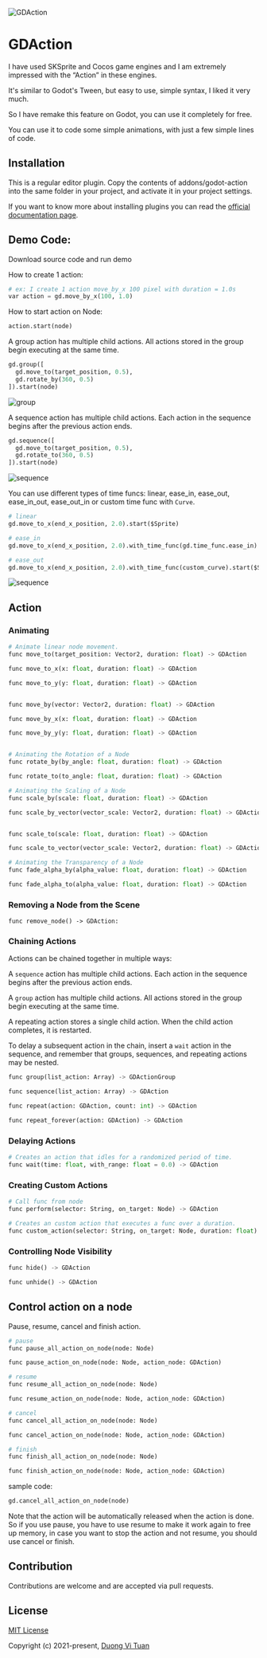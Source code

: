 ![GDAction](https://github.com/duongvituan/godot-action-animation-framework/blob/master/image/main.png)

# GDAction
I have used SKSprite and Cocos game engines and I am extremely impressed with the “Action” in these engines.

It's similar to Godot's Tween, but easy to use, simple syntax, I liked it very much.

So I have remake this feature on Godot, you can use it completely for free.

You can use it to code some simple animations, with just a few simple lines of code.



## Installation
This is a regular editor plugin. Copy the contents of addons/godot-action into the same folder in your project, and activate it in your project settings.

If you want to know more about installing plugins you can read the [official documentation page](https://docs.godotengine.org/en/stable/tutorials/plugins/editor/installing_plugins.html).


## Demo Code:
Download source code and run demo

How to create 1 action:
```python
# ex: I create 1 action move_by_x 100 pixel with duration = 1.0s
var action = gd.move_by_x(100, 1.0)
```

How to start action on Node:
```python
action.start(node)
```

A group action has multiple child actions. All actions stored in the group begin executing at the same time.

```python
gd.group([
  gd.move_to(target_position, 0.5),
  gd.rotate_by(360, 0.5)
]).start(node)
```

![group](https://github.com/duongvituan/godot-action-animation-framework/blob/master/image/group.gif)


A sequence action has multiple child actions. Each action in the sequence begins after the previous action ends.

```python
gd.sequence([
  gd.move_to(target_position, 0.5),
  gd.rotate_to(360, 0.5)
]).start(node)
```

![sequence](https://github.com/duongvituan/godot-action-animation-framework/blob/master/image/sequence.gif)


You can use different types of time funcs: linear, ease_in, ease_out, ease_in_out, ease_out_in or custom time func with `Curve`.

```python
# linear
gd.move_to_x(end_x_position, 2.0).start($Sprite)

# ease_in
gd.move_to_x(end_x_position, 2.0).with_time_func(gd.time_func.ease_in).start($Sprite2)

# ease_out
gd.move_to_x(end_x_position, 2.0).with_time_func(custom_curve).start($Sprite3)
```

![sequence](https://github.com/duongvituan/godot-action-animation-framework/blob/master/image/time_func.gif)


## Action

### Animating
```python
# Animate linear node movement.
func move_to(target_position: Vector2, duration: float) -> GDAction

func move_to_x(x: float, duration: float) -> GDAction

func move_to_y(y: float, duration: float) -> GDAction


func move_by(vector: Vector2, duration: float) -> GDAction

func move_by_x(x: float, duration: float) -> GDAction

func move_by_y(y: float, duration: float) -> GDAction


# Animating the Rotation of a Node
func rotate_by(by_angle: float, duration: float) -> GDAction

func rotate_to(to_angle: float, duration: float) -> GDAction

# Animating the Scaling of a Node
func scale_by(scale: float, duration: float) -> GDAction

func scale_by_vector(vector_scale: Vector2, duration: float) -> GDAction


func scale_to(scale: float, duration: float) -> GDAction

func scale_to_vector(vector_scale: Vector2, duration: float) -> GDAction

# Animating the Transparency of a Node
func fade_alpha_by(alpha_value: float, duration: float) -> GDAction

func fade_alpha_to(alpha_value: float, duration: float) -> GDAction
```

### Removing a Node from the Scene
```ptyhon
func remove_node() -> GDAction:
```

### Chaining Actions
Actions can be chained together in multiple ways:

A `sequence` action has multiple child actions. Each action in the sequence begins after the previous action ends.

A `group` action has multiple child actions. All actions stored in the group begin executing at the same time.

A repeating action stores a single child action. When the child action completes, it is restarted.

To delay a subsequent action in the chain, insert a `wait` action in the sequence, and remember that groups, sequences, and repeating actions may be nested.

```python
func group(list_action: Array) -> GDActionGroup

func sequence(list_action: Array) -> GDAction

func repeat(action: GDAction, count: int) -> GDAction

func repeat_forever(action: GDAction) -> GDAction
```


### Delaying Actions
```python
# Creates an action that idles for a randomized period of time.
func wait(time: float, with_range: float = 0.0) -> GDAction
```

### Creating Custom Actions
```python
# Call func from node
func perform(selector: String, on_target: Node) -> GDAction

# Creates an custom action that executes a func over a duration.
func custom_action(selector: String, on_target: Node, duration: float) -> GDAction
```


### Controlling Node Visibility
```python
func hide() -> GDAction

func unhide() -> GDAction
```


## Control action on a node
Pause, resume, cancel and finish action.

```python
# pause
func pause_all_action_on_node(node: Node)

func pause_action_on_node(node: Node, action_node: GDAction)

# resume
func resume_all_action_on_node(node: Node)

func resume_action_on_node(node: Node, action_node: GDAction)

# cancel
func cancel_all_action_on_node(node: Node)

func cancel_action_on_node(node: Node, action_node: GDAction)

# finish
func finish_all_action_on_node(node: Node)

func finish_action_on_node(node: Node, action_node: GDAction)
```

sample code:
```python
gd.cancel_all_action_on_node(node)
```

Note that the action will be automatically released when the action is done.
So if you use pause, you have to use resume to make it work again to free up memory,
in case you want to stop the action and not resume, you should use cancel or finish.


## Contribution

Contributions are welcome and are accepted via pull requests.


## License

[MIT License](https://github.com/duongvituan/godot-action-animation-framework/blob/master/LICENSE)

Copyright (c) 2021-present, [Duong Vi Tuan](https://github.com/duongvituan)

